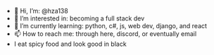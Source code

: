 - 👋 Hi, I’m: @hza138
- 👀 I’m interested in: becoming a full stack dev
- 🌱 I’m currently learning: python, c#, js, web dev, django, and react
- 📫 How to reach me: through here, discord, or eventually email
- I eat spicy food and look good in black
